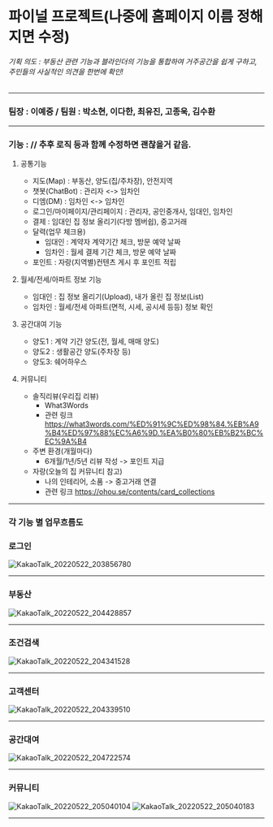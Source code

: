 # 파이널 프로젝트(나중에 홈페이지 이름 정해지면 수정)
###### 기획 의도 : 부동산 관련 기능과 블라인더의 기능을 통합하여 거주공간을 쉽게 구하고, 주민들의 사실적인 의견을 한번에 확인!
- - -
### 팀장 : 이예중 / 팀원 : 박소현, 이다한, 최유진, 고종욱, 김수환
- - - 

### 기능 : // 추후 로직 등과 함께 수정하면 괜찮을거 같음.
1. 공통기능 
    * 지도(Map) : 부동산, 양도(집/주차장), 안전지역
    * 챗봇(ChatBot) : 관리자 <-> 임차인
    * 디엠(DM) : 임차인 <-> 임차인
    * 로그인/마이페이지/관리페이지 : 관리자, 공인중개사, 임대인, 임차인
    * 결제 : 임대인 집 정보 올리기(다방 멤버쉽), 중고거래
    * 달력(업무 체크용)
        * 임대인 : 계약자 계약기간 체크, 방문 예약 날짜
        * 임차인 : 월세 결제 기간 체크, 방문 예약 날짜
    * 포인트 : 자랑(지역별)컨텐츠 게시 후 포인트 적립

2. 월세/전세/아파트 정보 기능
    * 임대인 : 집 정보 올리기(Upload), 내가 올린 집 정보(List)
    * 임차인 : 월세/전세 아파트(면적, 시세, 공시세 등등) 정보 확인

3. 공간대여 기능 
    * 양도1 : 계약 기간 양도(전, 월세, 매매 양도)
    * 양도2 : 생활공간 양도(주차장 등)
    * 양도3: 쉐어하우스

4. 커뮤니티
    * 솔직리뷰(우리집 리뷰)
        * What3Words
        * 관련 링크<https://what3words.com/%ED%91%9C%ED%98%84.%EB%A9%B4%ED%97%88%EC%A6%9D.%EA%B0%80%EB%B2%BC%EC%9A%B4> 
    * 주변 환경(개월마다)
        * 6개월/1년/5년 리뷰 작성 -> 포인트 지급
    * 자랑(오늘의 집 커뮤니티 참고)
        * 나의 인테리어, 소품 -> 중고거래 연결
        * 관련 링크 <https://ohou.se/contents/card_collections>

- - -

### 각 기능 별 업무흐름도

### 로그인
![KakaoTalk_20220522_203856780](https://user-images.githubusercontent.com/97085193/169723036-bf299899-d6d4-473a-ab96-5cec74446f95.png)

---

### 부동산
![KakaoTalk_20220522_204428857](https://user-images.githubusercontent.com/97085193/169723052-c7d90643-6d60-4b95-bdf2-9ac82a375c6e.jpg)

---

### 조건검색
![KakaoTalk_20220522_204341528](https://user-images.githubusercontent.com/97085193/169723072-6e6d9545-1358-4bf6-910f-340e2e69f149.png)

---

### 고객센터
![KakaoTalk_20220522_204339510](https://user-images.githubusercontent.com/97085193/169723085-f31c1c67-5081-425c-bdf6-9b8c64ee0685.png)

---

### 공간대여
![KakaoTalk_20220522_204722574](https://user-images.githubusercontent.com/97085193/169723102-92469836-e5ee-4bd4-a42f-e0c9cbabaa90.png)

---

### 커뮤니티
![KakaoTalk_20220522_205040104](https://user-images.githubusercontent.com/97085193/169723133-222a385c-2622-4549-ba30-910ab8fe4570.png)
![KakaoTalk_20220522_205040183](https://user-images.githubusercontent.com/97085193/169723136-11a198f4-03eb-4cd8-b96f-cc93a64ceb78.png)

---

### 




